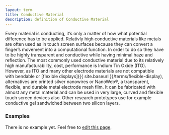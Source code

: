 ```yaml
---
layout: term
title: Conductive Material
description: definition of Conductive Material
---
```

Every material is conducting, it’s only a matter of how what potential difference has to be applied. Relativly high conductive materials like metals are often used as in touch screen surfaces because they can convert a finger’s movement into a computational function. In order to do so they have to be highly transparent and conductive while having minimal haze and reflection. The most commonly used conductive material due to its relatively high manufacturability, cost, performance is Indium Tin Oxide (ITO). However, as ITO and many other electrode materials are not compatible with bendable or [flexible displays]({{ site.baseurl }}/terms/flexible-display), alternatives are printed silver nanowires or NanoWeb®, a transparent, flexible, and durable metal electrode mesh film. It can be fabricated with almost any metal material and can be used in very large, curved and flexible touch screen devices also. Other research prototypes use for example conductive gel sandwiched between two silicon layers.

### Examples
There is no example yet. Feel free to <a href="{{ site.repo }}/edit/master/{{ page.path }}" target="_blank"><i class="fa fa-edit fa-fw"></i> edit this page</a>.
